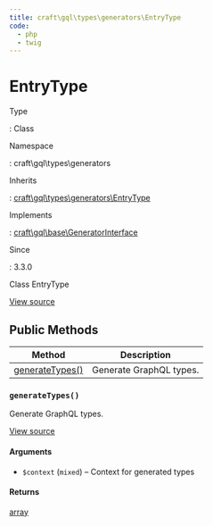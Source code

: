 ```yaml
---
title: craft\gql\types\generators\EntryType
code:
  - php
  - twig
---
```


# EntryType

Type

:   Class

Namespace

:   craft\gql\types\generators

Inherits

:   [craft\gql\types\generators\EntryType](craft-gql-types-generators-entrytype.md)

Implements

:   [craft\gql\base\GeneratorInterface](craft-gql-base-generatorinterface.md)

Since

:   3.3.0



Class EntryType





[View source](https://github.com/craftcms/cms/blob/master/src/gql/types/generators/EntryType.php)






## Public Methods

| Method                                                                          | Description
| ------------------------------------------------------------------------------- | -----------------------
| [generateTypes()](craft-gql-types-generators-entrytype.md#method-generatetypes) | Generate GraphQL types.

### `generateTypes()`





Generate GraphQL types.








[View source](https://github.com/craftcms/cms/blob/master/src/gql/types/generators/EntryType.php#L32-L66)


#### Arguments

- `$context` (`mixed`) – Context for generated types

#### Returns

[array](http://php.net/language.types.array)











